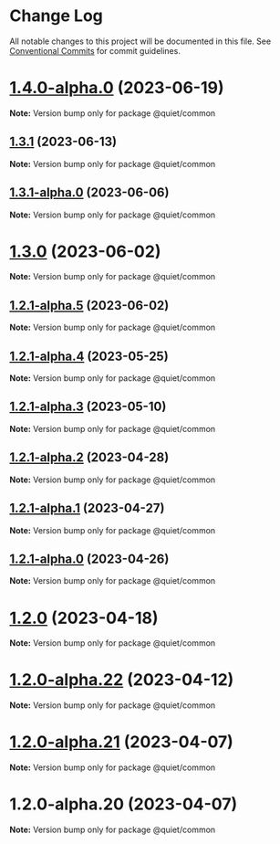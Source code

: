 # Change Log

All notable changes to this project will be documented in this file.
See [Conventional Commits](https://conventionalcommits.org) for commit guidelines.

# [1.4.0-alpha.0](https://github.com/ZbayApp/monorepo/compare/@quiet/common@1.3.1...@quiet/common@1.4.0-alpha.0) (2023-06-19)

**Note:** Version bump only for package @quiet/common





## [1.3.1](https://github.com/TryQuiet/quiet/compare/@quiet/common@1.3.1-alpha.0...@quiet/common@1.3.1) (2023-06-13)

**Note:** Version bump only for package @quiet/common





## [1.3.1-alpha.0](https://github.com/TryQuiet/quiet/compare/@quiet/common@1.3.0...@quiet/common@1.3.1-alpha.0) (2023-06-06)

**Note:** Version bump only for package @quiet/common





# [1.3.0](https://github.com/TryQuiet/quiet/compare/@quiet/common@1.2.1-alpha.5...@quiet/common@1.3.0) (2023-06-02)

**Note:** Version bump only for package @quiet/common





## [1.2.1-alpha.5](https://github.com/TryQuiet/quiet/compare/@quiet/common@1.2.1-alpha.4...@quiet/common@1.2.1-alpha.5) (2023-06-02)

**Note:** Version bump only for package @quiet/common





## [1.2.1-alpha.4](https://github.com/TryQuiet/quiet/compare/@quiet/common@1.2.1-alpha.3...@quiet/common@1.2.1-alpha.4) (2023-05-25)

**Note:** Version bump only for package @quiet/common





## [1.2.1-alpha.3](https://github.com/TryQuiet/quiet/compare/@quiet/common@1.2.1-alpha.2...@quiet/common@1.2.1-alpha.3) (2023-05-10)

**Note:** Version bump only for package @quiet/common





## [1.2.1-alpha.2](https://github.com/TryQuiet/quiet/compare/@quiet/common@1.2.1-alpha.1...@quiet/common@1.2.1-alpha.2) (2023-04-28)

**Note:** Version bump only for package @quiet/common





## [1.2.1-alpha.1](https://github.com/TryQuiet/quiet/compare/@quiet/common@1.2.1-alpha.0...@quiet/common@1.2.1-alpha.1) (2023-04-27)

**Note:** Version bump only for package @quiet/common





## [1.2.1-alpha.0](https://github.com/TryQuiet/quiet/compare/@quiet/common@1.2.0...@quiet/common@1.2.1-alpha.0) (2023-04-26)

**Note:** Version bump only for package @quiet/common





# [1.2.0](https://github.com/TryQuiet/quiet/compare/@quiet/common@1.2.0-alpha.22...@quiet/common@1.2.0) (2023-04-18)

**Note:** Version bump only for package @quiet/common





# [1.2.0-alpha.22](https://github.com/TryQuiet/quiet/compare/@quiet/common@1.2.0-alpha.21...@quiet/common@1.2.0-alpha.22) (2023-04-12)

**Note:** Version bump only for package @quiet/common





# [1.2.0-alpha.21](https://github.com/ZbayApp/monorepo/compare/@quiet/common@1.2.0-alpha.20...@quiet/common@1.2.0-alpha.21) (2023-04-07)

**Note:** Version bump only for package @quiet/common





# 1.2.0-alpha.20 (2023-04-07)

**Note:** Version bump only for package @quiet/common
